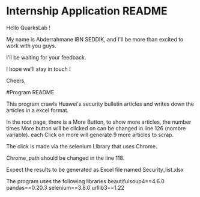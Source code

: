 # Internship Application README

Hello QuarksLab !

My name is Abderrahmane IBN SEDDIK, and I'll be more than excited to work with you guys.

I'll be waiting for your feedback.

I hope we'll stay in touch !

Cheers,

#Program README

This program crawls Huawei's security bulletin articles and writes down the articles in a excel format.

In the root page, there is a More Button, to show more articles, the number times More button will be clicked on can be changed in line 126 (nombre variable). each Click on more will generate 9 more articles to scrap.

The click is made via the selenium Library that uses Chrome.

Chrome_path should be changed in the line 118.

Expect the results to be generated as Excel file named Security_list.xlsx

The program uses the following libraries
beautifulsoup4==4.6.0
pandas==0.20.3
selenium==3.8.0
urllib3==1.22
